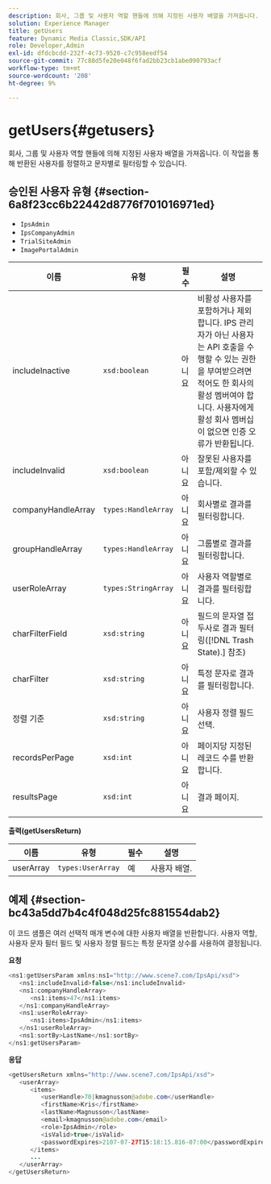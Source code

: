 ```yaml
---
description: 회사, 그룹 및 사용자 역할 핸들에 의해 지정된 사용자 배열을 가져옵니다. 이 작업을 통해 반환된 사용자를 정렬하고 문자별로 필터링할 수 있습니다.
solution: Experience Manager
title: getUsers
feature: Dynamic Media Classic,SDK/API
role: Developer,Admin
exl-id: dfdcbcdd-232f-4c73-9520-c7c958eedf54
source-git-commit: 77c88d5fe20e048f6fad2bb23cb1abe090793acf
workflow-type: tm+mt
source-wordcount: '208'
ht-degree: 9%

---
```


# getUsers{#getusers}

회사, 그룹 및 사용자 역할 핸들에 의해 지정된 사용자 배열을 가져옵니다. 이 작업을 통해 반환된 사용자를 정렬하고 문자별로 필터링할 수 있습니다.

## 승인된 사용자 유형 {#section-6a8f23cc6b22442d8776f701016971ed}

* `IpsAdmin`
* `IpsCompanyAdmin`
* `TrialSiteAdmin`
* `ImagePortalAdmin`


| 이름 | 유형 | 필수 | 설명 |
|---|---|---|---|
| includeInactive | `xsd:boolean` | 아니요 | 비활성 사용자를 포함하거나 제외합니다. IPS 관리자가 아닌 사용자는 API 호출을 수행할 수 있는 권한을 부여받으려면 적어도 한 회사의 활성 멤버여야 합니다. 사용자에게 활성 회사 멤버십이 없으면 인증 오류가 반환됩니다. |
| includeInvalid | `xsd:boolean` | 아니요 | 잘못된 사용자를 포함/제외할 수 있습니다. |
| companyHandleArray | `types:HandleArray` | 아니요 | 회사별로 결과를 필터링합니다. |
| groupHandleArray | `types:HandleArray` | 아니요 | 그룹별로 결과를 필터링합니다. |
| userRoleArray | `types:StringArray` | 아니요 | 사용자 역할별로 결과를 필터링합니다. |
| charFilterField | `xsd:string` | 아니요 | 필드의 문자열 접두사로 결과 필터링([!DNL Trash State).] 참조) |
| charFilter | `xsd:string` | 아니요 | 특정 문자로 결과를 필터링합니다. |
| 정렬 기준 | `xsd:string` | 아니요 | 사용자 정렬 필드 선택. |
| recordsPerPage | `xsd:int` | 아니요 | 페이지당 지정된 레코드 수를 반환합니다. |
| resultsPage | `xsd:int` | 아니요 | 결과 페이지. |

**출력(getUsersReturn)**

| 이름 | 유형 | 필수 | 설명 |
|---|---|---|---|
| userArray | `types:UserArray` | 예 | 사용자 배열. |

## 예제 {#section-bc43a5dd7b4c4f048d25fc881554dab2}

이 코드 샘플은 여러 선택적 매개 변수에 대한 사용자 배열을 반환합니다. 사용자 역할, 사용자 문자 필터 필드 및 사용자 정렬 필드는 특정 문자열 상수를 사용하여 결정됩니다.

**요청**

```java
<ns1:getUsersParam xmlns:ns1="http://www.scene7.com/IpsApi/xsd">
   <ns1:includeInvalid>false</ns1:includeInvalid>
   <ns1:companyHandleArray>
      <ns1:items>47</ns1:items>
   </ns1:companyHandleArray>
   <ns1:userRoleArray>
      <ns1:items>IpsAdmin</ns1:items>
   </ns1:userRoleArray>
   <ns1:sortBy>LastName</ns1:sortBy>
</ns1:getUsersParam>
```

**응답**

```java
<getUsersReturn xmlns="http://www.scene7.com/IpsApi/xsd">
   <userArray>
      <items>
         <userHandle>70|kmagnusson@adobe.com</userHandle>
         <firstName>Kris</firstName>
         <lastName>Magnusson</lastName>
         <email>kmagnusson@adobe.com</email>
         <role>IpsAdmin</role>
         <isValid>true</isValid>
         <passwordExpires>2107-07-27T15:18:15.816-07:00</passwordExpires>
      </items>
      ...
   </userArray>
</getUsersReturn>
```
